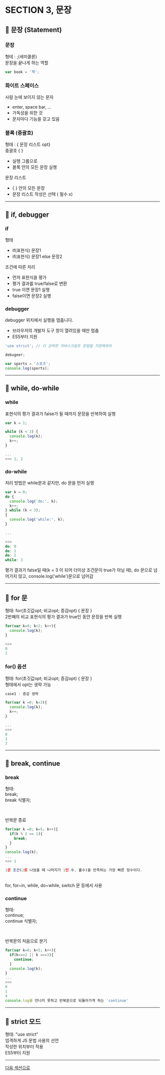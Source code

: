 # SECTION 3, 문장

## 🌟 문장 (Statement)

### 문장

형테 : ;(세미콜론)<br/>
문장을 끝나게 하는 역할<br/>

```js
var book = '책';
```

### 화이트 스페이스

사람 눈에 보이지 않는 문자<br/>

- enter, space bar, ...
- 가독성을 위한 것
- 문자마다 기능을 갖고 있음

### 블록 (중괄호)

형태 : { 문장 리스트 opt}<br/>
중괄호 { }

- 실행 그룹으로
- 블록 안의 모든 문장 실행 <br/>

문장 리스트 <br/>

- { } 안의 모든 문장
- 문장 리스트 작성은 선택 ( 필수 x)

<hr/>

## 🌟 if, debugger

### if

형태 <br/>

- if(표현식) 문장1
- if(표현식) 문장1 else 문장2

조건에 따른 처리<br/>

- 먼저 표현식을 평가
- 평가 결과를 true/false로 변환
- true 이면 문장1 실행
- false이면 문장2 실행

### debugger

debugger 위치에서 실행을 멈춥니다.

- 브라우저의 개발자 도구 창이 열려있을 때만 멈춤
- ES5부터 지원

```js
'use strict'; // 더 강력한 자바스크립트 문법을 지원해줘라

debugeer;

var sports = '스포츠';
console.log(sports);
```

<hr/>

## 🌟 while, do-while

### while

표현식의 평가 결과가 false가 될 때까지 문장을 반복하여 실행

```js
var k = 1;

while (k < 3) {
  console.log(k);
  k++;
}

...
>>> 1, 2
```

### do-while

처리 방법은 while문과 같지만, do 문을 먼저 실행

```js
var k = 0;
do {
  console.log('do:', k);
  k++;
} while (k < 3);
{
  console.log('while:', k);
}

...

>>>
do: 0
do: 1
do: 2
while: 3
```

평가 결과가 false일 때(k = 3 이 되어 더이상 조건문이 true가 아닐 때), do 문으로 넘어가지 않고, console.log('while')문으로 넘어감

<hr/>

## 🌟 for 문

형태: for(초깃값opt; 비교opt; 증감opt) { 문장 }<br/>
2번째의 비교 표현식의 평가 결과가 true인 동안 문장을 반복 실행<br/>

```js
for(var k=0; k<2; k++){
  console.log(k);
}

>>>
0
1
```

### for() 옵션

형태: for(초깃값opt; 비교opt; 증감opt) { 문장 }<br/>
형태에서 opt는 생략 가능<br/>

```js
case1 : 증감 생략

for(var k =0; k<3){
  console.log(k);
  k++;
}

...
>>>
0
1
2

```

<hr/>

## 🌟 break, continue

### break

형태:<br/>
break; <br/>
break 식별자;<br/>

<br/>

반복문 종료<br/>

```js
for(var k =0; k=5; k++){
  if(k % 2 == 1){
    break;
  }
}
console.log(k);
...
>>> 1

1은 조건(2로 나눴을 때 나머지가 1인 수, 홀수)을 만족하는 가장 빠른 정수이다.
```

<br/>
for, for~in, while, do~while, switch 문 등에서 사용

### continue

형태:<br/>
continue; <br/>
continue 식별자;<br/>

<br/>

반복문의 처음으로 분기<br/>

```js
for(var k=0; k<5; k++){
  if(k===2 || k ===3){
    continue;
  }
  console.log(k);
}
...
>>>
0
1
4
console.log를 만나지 못하고 반복문으로 되돌아가게 하는 'continue'
```

<hr/>

## 🌟 strict 모드

형태: "use strict"<br/>
엄격하게 JS 문법 사용의 선언 <br/>
작성한 위치부터 적용<br/>
ES5부터 지원

<hr/>
<a href="../SECTION04/readme.md">다음 섹션으로</a>
